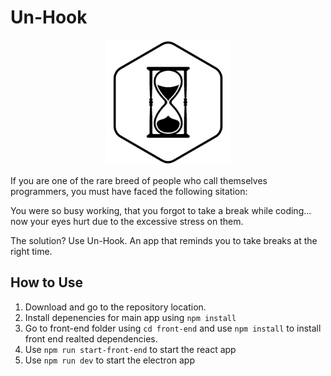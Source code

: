 # Un-Hook

<div style="text-align:center">
    <img src="./assets/img/logo-black.png" style="width: 200px" />
</div>

If you are one of the rare breed of people who call themselves programmers, you must have faced the following sitation:

You were so busy working, that you forgot to take a break while coding... now your eyes hurt due to the excessive stress on them.

The solution? Use Un-Hook. An app that reminds you to take breaks at the right time.

## How to Use

1. Download and go to the repository location.
2. Install depenencies for main app using `npm install`
3. Go to front-end folder using `cd front-end` and use `npm install` to install front end realted dependencies.
4. Use `npm run start-front-end` to start the react app
5. Use `npm run dev` to start the electron app
